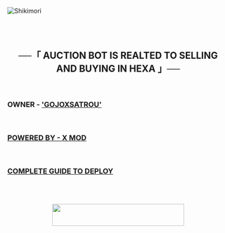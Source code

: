 ![Shikimori](https://telegra.ph/file/ba2907d2685f82e9b8f98.png)

<br>
<br>
<h2 align="center">
    ──「 AUCTION BOT IS REALTED TO SELLING AND BUYING IN HEXA 」──
</h2>
<br>
<h3>
OWNER - <a href = "https://t.me/gojoxsatrou"> 'GOJOXSATROU' 
</h3>
<br>
<h3>
POWERED BY - <a href = "https://t.me/xmodnews">X MOD
</h3>
<br>
<h3> <a href = "https://telegra.ph/AUCTION-BOT-09-06"> COMPLETE GUIDE TO DEPLOY
</h3>
<br>

<br>
<p align="center"><a href="https://heroku.com/deploy?template=https://github.com/CUSTOMFAIL/auction-test"> <img src="https://img.shields.io/badge/Deploy%20To%20Heroku-black?style=for-the-badge&logo=heroku" width="300" height="50"/></a></p>
